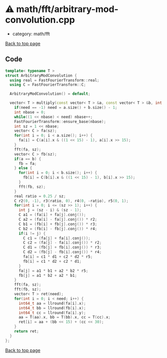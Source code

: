 <!-- mathjax config similar to math.stackexchange -->
<script type="text/javascript" async
  src="https://cdnjs.cloudflare.com/ajax/libs/mathjax/2.7.5/MathJax.js?config=TeX-MML-AM_CHTML">
</script>
<script type="text/x-mathjax-config">
  MathJax.Hub.Config({
    TeX: { equationNumbers: { autoNumber: "AMS" }},
    tex2jax: {
      inlineMath: [ ['$','$'] ],
      processEscapes: true
    },
    "HTML-CSS": { matchFontHeight: false },
    displayAlign: "left",
    displayIndent: "2em"
  });
</script>

<script type="text/javascript" src="https://cdnjs.cloudflare.com/ajax/libs/jquery/3.4.1/jquery.min.js"></script>
<script src="https://cdn.jsdelivr.net/npm/jquery-balloon-js@1.1.2/jquery.balloon.min.js" integrity="sha256-ZEYs9VrgAeNuPvs15E39OsyOJaIkXEEt10fzxJ20+2I=" crossorigin="anonymous"></script>
<script type="text/javascript" src="../../../assets/js/copy-button.js"></script>
<link rel="stylesheet" href="../../../assets/css/copy-button.css" />


# :warning: math/fft/arbitrary-mod-convolution.cpp
* category: math/fft


[Back to top page](../../../index.html)



## Code
```cpp
template< typename T >
struct ArbitraryModConvolution {
  using real = FastFourierTransform::real;
  using C = FastFourierTransform::C;

  ArbitraryModConvolution() = default;

  vector< T > multiply(const vector< T > &a, const vector< T > &b, int need = -1) {
    if(need == -1) need = a.size() + b.size() - 1;
    int nbase = 0;
    while((1 << nbase) < need) nbase++;
    FastFourierTransform::ensure_base(nbase);
    int sz = 1 << nbase;
    vector< C > fa(sz);
    for(int i = 0; i < a.size(); i++) {
      fa[i] = C(a[i].x & ((1 << 15) - 1), a[i].x >> 15);
    }
    fft(fa, sz);
    vector< C > fb(sz);
    if(a == b) {
      fb = fa;
    } else {
      for(int i = 0; i < b.size(); i++) {
        fb[i] = C(b[i].x & ((1 << 15) - 1), b[i].x >> 15);
      }
      fft(fb, sz);
    }
    real ratio = 0.25 / sz;
    C r2(0, -1), r3(ratio, 0), r4(0, -ratio), r5(0, 1);
    for(int i = 0; i <= (sz >> 1); i++) {
      int j = (sz - i) & (sz - 1);
      C a1 = (fa[i] + fa[j].conj());
      C a2 = (fa[i] - fa[j].conj()) * r2;
      C b1 = (fb[i] + fb[j].conj()) * r3;
      C b2 = (fb[i] - fb[j].conj()) * r4;
      if(i != j) {
        C c1 = (fa[j] + fa[i].conj());
        C c2 = (fa[j] - fa[i].conj()) * r2;
        C d1 = (fb[j] + fb[i].conj()) * r3;
        C d2 = (fb[j] - fb[i].conj()) * r4;
        fa[i] = c1 * d1 + c2 * d2 * r5;
        fb[i] = c1 * d2 + c2 * d1;
      }
      fa[j] = a1 * b1 + a2 * b2 * r5;
      fb[j] = a1 * b2 + a2 * b1;
    }
    fft(fa, sz);
    fft(fb, sz);
    vector< T > ret(need);
    for(int i = 0; i < need; i++) {
      int64_t aa = llround(fa[i].x);
      int64_t bb = llround(fb[i].x);
      int64_t cc = llround(fa[i].y);
      aa = T(aa).x, bb = T(bb).x, cc = T(cc).x;
      ret[i] = aa + (bb << 15) + (cc << 30);
    }
    return ret;
  }
};

```

[Back to top page](../../../index.html)

